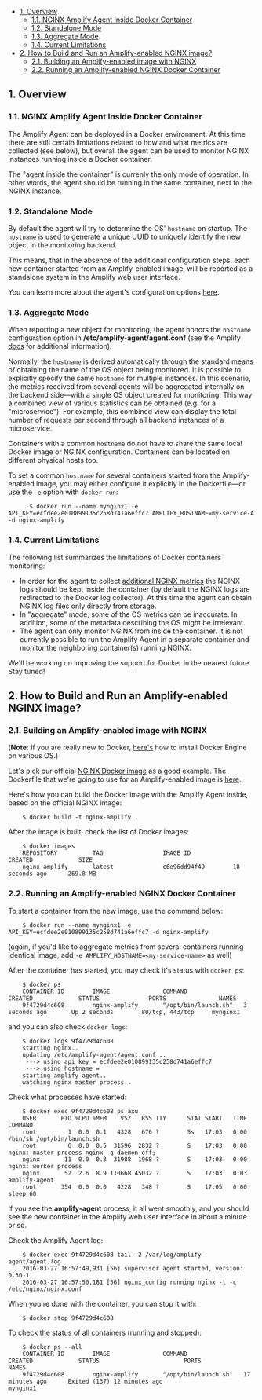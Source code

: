<!-- START doctoc generated TOC please keep comment here to allow auto update -->
<!-- DON'T EDIT THIS SECTION, INSTEAD RE-RUN doctoc TO UPDATE -->


- [1. Overview](#1-overview)
  - [1.1. NGINX Amplify Agent Inside Docker Container](#11-nginx-amplify-agent-inside-docker-container)
  - [1.2. Standalone Mode](#12-standalone-mode)
  - [1.3. Aggregate Mode](#13-aggregate-mode)
  - [1.4. Current Limitations](#14-current-limitations)
- [2. How to Build and Run an Amplify-enabled NGINX image?](#2-how-to-build-and-run-an-amplify-enabled-nginx-image)
  - [2.1. Building an Amplify-enabled image with NGINX](#21-building-an-amplify-enabled-image-with-nginx)
  - [2.2. Running an Amplify-enabled NGINX Docker Container](#22-running-an-amplify-enabled-nginx-docker-container)

<!-- END doctoc generated TOC please keep comment here to allow auto update -->


## 1. Overview

### 1.1. NGINX Amplify Agent Inside Docker Container 

The Amplify Agent can be deployed in a Docker environment. At this time there are still certain limitations related to how and what metrics are collected (see below), but overall the agent can be used to monitor NGINX instances running inside a Docker container.

The "agent inside the container" is currenly the only mode of operation. In other words, the agent should be running in the same container, next to the NGINX instance.

### 1.2. Standalone Mode

By default the agent will try to determine the OS' `hostname` on startup. The `hostname` is used to generate a unique UUID to uniquely identify the new object in the monitoring backend.

This means, that in the absence of the additional configuration steps, each new container started from an Amplify-enabled image, will be reported as a standalone system in the Amplify web user interface.

You can learn more about the agent's configuration options [here](https://github.com/nginxinc/nginx-amplify-doc/blob/master/amplify-guide.md#configuring-amplify-agent).

### 1.3. Aggregate Mode

When reporting a new object for monitoring, the agent honors the `hostname` configuration option in **/etc/amplify-agent/agent.conf** (see the Amplify [docs](https://github.com/nginxinc/nginx-amplify-doc/blob/master/amplify-guide.md#changing-the-hostname-and-uuid) for additional information).

Normally, the `hostname` is derived automatically through the standard means of obtaining the name of the OS object being monitored. It is possible to explicitly specify the same `hostname` for multiple instances. In this scenario, the metrics received from several agents will be aggregated internally on the backend side—with a single OS object created for monitoring. This way a combined view of various statistics can be obtained (e.g. for a "microservice"). For example, this combined view can display the total number of requests per second through all backend instances of a microservice.

Containers with a common `hostname` do not have to share the same local Docker image or NGINX configuration. Containers can be located on different physical hosts too.

To set a common `hostname` for several containers started from the Amplify-enabled image, you may either configure it explicitly in the Dockerfile—or use the `-e` option with `docker run`:

```
      $ docker run --name mynginx1 -e API_KEY=ecfdee2e010899135c258d741a6effc7 AMPLIFY_HOSTNAME=my-service-A -d nginx-amplify
```

### 1.4. Current Limitations 

The following list summarizes the limitations of Docker containers monitoring:

 * In order for the agent to collect [additional NGINX metrics](https://github.com/nginxinc/nginx-amplify-doc/blob/master/amplify-guide.md#additional-nginx-metrics) the NGINX logs should be kept inside the container (by default the NGINX logs are redirected to the Docker log collector). At this time the agent can obtain NGINX log files only directly from storage.
 * In "aggregate" mode, some of the OS metrics can be inaccurate. In addition, some of the metadata describing the OS might be irrelevant.
 * The agent can only monitor NGINX from inside the container. It is not currently possible to run the Amplify Agent in a separate container and monitor the neighboring container(s) running NGINX.
 
We'll be working on improving the support for Docker in the nearest future. Stay tuned!

## 2. How to Build and Run an Amplify-enabled NGINX image?

### 2.1. Building an Amplify-enabled image with NGINX

(**Note**: If you are really new to Docker, [here's](https://docs.docker.com/engine/installation/) how to install Docker Engine on various OS.)

Let's pick our official [NGINX Docker image](https://hub.docker.com/_/nginx/) as a good example. The Dockerfile that we're going to use for an Amplify-enabled image is [here](https://github.com/nginxinc/docker-nginx-amplify/blob/master/Dockerfile).

Here's how you can build the Docker image with the Amplify Agent inside, based on the official NGINX image:

```
    $ docker build -t nginx-amplify .
```

After the image is built, check the list of Docker images:

```
    $ docker images
    REPOSITORY          TAG                 IMAGE ID            CREATED             SIZE
    nginx-amplify       latest              c6e96dd94f49        18 seconds ago      269.8 MB
```

### 2.2. Running an Amplify-enabled NGINX Docker Container

To start a container from the new image, use the command below:

```
    $ docker run --name mynginx1 -e API_KEY=ecfdee2e010899135c258d741a6effc7 -d nginx-amplify
```

(again, if you'd like to aggregate metrics from several containers running identical image, add `-e AMPLIFY_HOSTNAME=<my-service-name>` as well)

After the container has started, you may check it's status with `docker ps`:

```
    $ docker ps
    CONTAINER ID        IMAGE               COMMAND                CREATED             STATUS              PORTS               NAMES
    9f4729d4c608        nginx-amplify       "/opt/bin/launch.sh"   3 seconds ago       Up 2 seconds        80/tcp, 443/tcp     mynginx1
```

and you can also check `docker logs`:

```
    $ docker logs 9f4729d4c608
    starting nginx..
    updating /etc/amplify-agent/agent.conf ..
     ---> using api_key = ecfdee2e010899135c258d741a6effc7
     ---> using hostname = 
    starting amplify-agent..
    watching nginx master process..
```

Check what processes have started:

```
    $ docker exec 9f4729d4c608 ps axu
    USER       PID %CPU %MEM    VSZ   RSS TTY      STAT START   TIME COMMAND
    root         1  0.0  0.1   4328   676 ?        Ss   17:03   0:00 /bin/sh /opt/bin/launch.sh
    root         6  0.0  0.5  31596  2832 ?        S    17:03   0:00 nginx: master process nginx -g daemon off;
    nginx       11  0.0  0.3  31988  1968 ?        S    17:03   0:00 nginx: worker process
    nginx       52  2.6  8.9 110668 45032 ?        S    17:03   0:03 amplify-agent                                                                                                                              
    root       354  0.0  0.0   4228   348 ?        S    17:05   0:00 sleep 60
```

If you see the **amplify-agent** process, it all went smoothly, and you should see the new container in the Amplify web user interface in about a minute or so.

Check the Amplify Agent log:

```
    $ docker exec 9f4729d4c608 tail -2 /var/log/amplify-agent/agent.log
    2016-03-27 16:57:49,931 [56] supervisor agent started, version: 0.30-1
    2016-03-27 16:57:50,181 [56] nginx_config running nginx -t -c /etc/nginx/nginx.conf
```

When you're done with the container, you can stop it with:

```
    $ docker stop 9f4729d4c608
```

To check the status of all containers (running and stopped):

```
    $ docker ps --all
    CONTAINER ID        IMAGE               COMMAND                CREATED             STATUS                        PORTS               NAMES
    9f4729d4c608        nginx-amplify       "/opt/bin/launch.sh"   17 minutes ago      Exited (137) 12 minutes ago                       mynginx1
```
